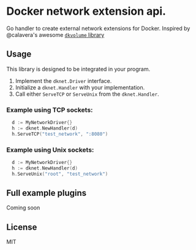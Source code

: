 # Docker network extension api.

Go handler to create external network extensions for Docker.
Inspired by @calavera's awesome [`dkvolume` library](https://github.com/calavera/dkvolume)

## Usage

This library is designed to be integrated in your program.

1. Implement the `dknet.Driver` interface.
2. Initialize a `dknet.Handler` with your implementation.
3. Call either `ServeTCP` or `ServeUnix` from the `dknet.Handler`.

### Example using TCP sockets:

```go
  d := MyNetworkDriver{}
  h := dknet.NewHandler(d)
  h.ServeTCP("test_network", ":8080")
```

### Example using Unix sockets:

```go
  d := MyNetworkDriver{}
  h := dknet.NewHandler(d)
  h.ServeUnix("root", "test_network")
```

## Full example plugins

Coming soon

## License

MIT
